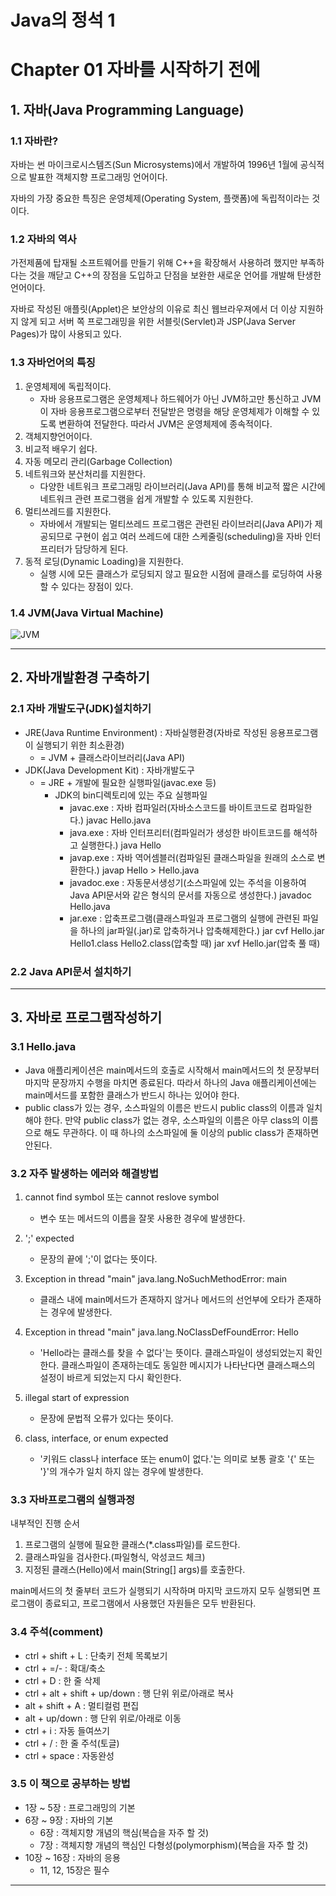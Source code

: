 Java의 정석 1
===========

# Chapter 01 자바를 시작하기 전에

## 1. 자바(Java Programming Language)

### 1.1 자바란?

자바는 썬 마이크로시스템즈(Sun Microsystems)에서 개발하여 1996년 1월에 공식적으로 발표한 객체지향 프로그래밍 언어이다.   

자바의 가장 중요한 특징은 운영체제(Operating System, 플랫폼)에 독립적이라는 것이다.   

### 1.2 자바의 역사

가전제품에 탑재될 소프트웨어를 만들기 위해 C++을 확장해서 사용하려 했지만 부족하다는 것을 깨닫고 C++의 장점을 도입하고 단점을 보완한 새로운 언어를 개발해 탄생한 언어이다.   

자바로 작성된 애플릿(Applet)은 보안상의 이유로 최신 웹브라우져에서 더 이상 지원하지 않게 되고 서버 쪽 프로그래밍을 위한 서블릿(Servlet)과 JSP(Java Server Pages)가 많이 사용되고 있다.

### 1.3 자바언어의 특징

1. 운영체제에 독립적이다.
   - 자바 응용프로그램은 운영체제나 하드웨어가 아닌 JVM하고만 통신하고 JVM이 자바 응용프로그램으로부터 전달받은 명령을 해당 운영체제가 이해할 수 있도록 변환하여 전달한다. 따라서 JVM은 운영체제에 종속적이다.
2. 객체지향언어이다.
3. 비교적 배우기 쉽다.
4. 자동 메모리 관리(Garbage Collection)
5. 네트워크와 분산처리를 지원한다.
   - 다양한 네트워크 프로그래밍 라이브러리(Java API)를 통해 비교적 짧은 시간에 네트워크 관련 프로그램을 쉽게 개발할 수 있도록 지원한다.
6. 멀티쓰레드를 지원한다.
   - 자바에서 개발되는 멀티쓰레드 프로그램은 관련된 라이브러리(Java API)가 제공되므로 구현이 쉽고 여러 쓰레드에 대한 스케줄링(scheduling)을 자바 인터프리터가 담당하게 된다.
7. 동적 로딩(Dynamic Loading)을 지원한다.
   - 실행 시에 모든 클래스가 로딩되지 않고 필요한 시점에 클래스를 로딩하여 사용할 수 있다는 장점이 있다.

### 1.4 JVM(Java Virtual Machine)

![JVM](https://github.com/jeuskim/Study/assets/165736497/ddc67d71-24ed-4b20-87a3-33928deed60f)



***

## 2. 자바개발환경 구축하기

### 2.1 자바 개발도구(JDK)설치하기

- JRE(Java Runtime Environment) : 자바실행환경(자바로 작성된 응용프로그램이 실행되기 위한 최소환경)
  - = JVM + 클래스라이브러리(Java API)
- JDK(Java Development Kit) : 자바개발도구
  - = JRE + 개발에 필요한 실행파일(javac.exe 등)
    - JDK의 bin디렉토리에 있는 주요 실행파일
      - javac.exe : 자바 컴파일러(자바소스코드를 바이트코드로 컴파일한다.)
        javac Hello.java
      - java.exe : 자바 인터프리터(컴파일러가 생성한 바이트코드를 해석하고 실행한다.)
        java Hello
      - javap.exe : 자바 역어셈블러(컴파일된 클래스파일을 원래의 소스로 변환한다.)
        javap Hello > Hello.java
      - javadoc.exe : 자동문서생성기(소스파일에 있는 주석을 이용하여 Java API문서와 같은 형식의 문서를 자동으로 생성한다.)
        javadoc Hello.java
      - jar.exe : 압축프로그램(클래스파일과 프로그램의 실행에 관련된 파일을 하나의 jar파일(.jar)로 압축하거나 압축해제한다.)
        jar cvf Hello.jar Hello1.class Hello2.class(압축할 때)
        jar xvf Hello.jar(압축 풀 때)

### 2.2 Java API문서 설치하기



***

## 3. 자바로 프로그램작성하기

### 3.1 Hello.java

- Java 애플리케이션은 main메서드의 호출로 시작해서 main메서드의 첫 문장부터 마지막 문장까지 수행을 마치면 종료된다.
  따라서 하나의 Java 애플리케이션에는 main메서드를 포함한 클래스가 반드시 하나는 있어야 한다.
- public class가 있는 경우, 소스파일의 이름은 반드시 public class의 이름과 일치해야 한다.
  만약 public class가 없는 경우, 소스파일의 이름은 아무 class의 이름으로 해도 무관하다.
  이 때 하나의 소스파일에 둘 이상의 public class가 존재하면 안된다.



### 3.2 자주 발생하는 에러와 해결방법

1. cannot find symbol 또는 cannot reslove symbol
   - 변수 또는 메서드의 이름을 잘못 사용한 경우에 발생한다.

2. ';' expected
   - 문장의 끝에 ';'이 없다는 뜻이다.

3. Exception in thread "main" java.lang.NoSuchMethodError: main
   - 클래스 내에 main메서드가 존재하지 않거나 메서드의 선언부에 오타가 존재하는 경우에 발생한다.

4. Exception in thread "main" java.lang.NoClassDefFoundError: Hello
   - 'Hello라는 클래스를 찾을 수 없다'는 뜻이다. 클래스파일이 생성되었는지 확인한다.
     클래스파일이 존재하는데도 동일한 메시지가 나타난다면 클래스패스의 설정이 바르게 되었는지 다시 확인한다.

5. illegal start of expression
   - 문장에 문법적 오류가 있다는 뜻이다.

6. class, interface, or enum expected
   - '키워드 class나 interface 또는 enum이 없다.'는 의미로 보통 괄호 '{' 또는 '}'의 개수가 일치 하지 않는 경우에 발생한다.



### 3.3 자바프로그램의 실행과정

내부적인 진행 순서

1. 프로그램의 실행에 필요한 클래스(*.class파일)를 로드한다.
2. 클래스파일을 검사한다.(파일형식, 악성코드 체크)
3. 지정된 클래스(Hello)에서 main(String[] args)를 호출한다.

main메서드의 첫 줄부터 코드가 실행되기 시작하며 마지막 코드까지 모두 실행되면 프로그램이 종료되고, 프로그램에서 사용했던 자원들은 모두 반환된다.



### 3.4 주석(comment)

- ctrl + shift + L : 단축키 전체 목록보기
- ctrl + =/- : 확대/축소
- ctrl + D : 한 줄 삭제
- ctrl + alt + shift + up/down : 행 단위 위로/아래로 복사
- alt + shift + A : 멀티컬럼 편집
- alt + up/down : 행 단위 위로/아래로 이동
- ctrl + i : 자동 들여쓰기
- ctrl + / : 한 줄 주석(토글)
- ctrl + space : 자동완성



### 3.5 이 책으로 공부하는 방법

- 1장 ~ 5장 : 프로그래밍의 기본
- 6장 ~ 9장 : 자바의 기본
  - 6장 : 객체지향 개념의 핵심(복습을 자주 할 것)
  - 7장 : 객체지향 개념의 핵심인 다형성(polymorphism)(복습을 자주 할 것)
- 10장 ~ 16장 : 자바의 응용
  - 11, 12, 15장은 필수

***

